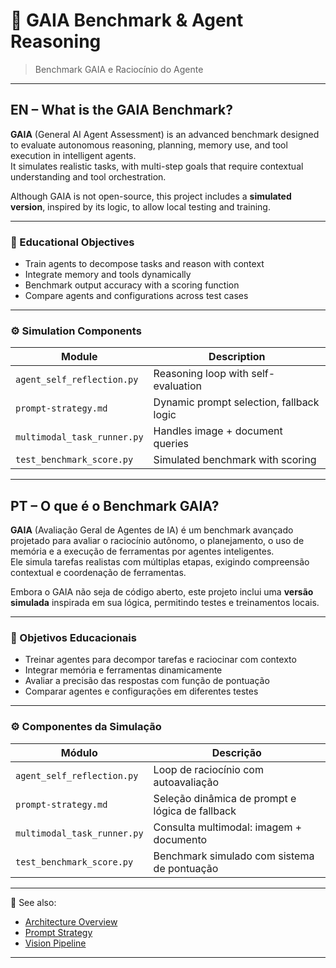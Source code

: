 # 🧪 GAIA Benchmark & Agent Reasoning  
> Benchmark GAIA e Raciocínio do Agente

---

## EN – What is the GAIA Benchmark?

**GAIA** (General AI Agent Assessment) is an advanced benchmark designed to evaluate autonomous reasoning, planning, memory use, and tool execution in intelligent agents.  
It simulates realistic tasks, with multi-step goals that require contextual understanding and tool orchestration.

Although GAIA is not open-source, this project includes a **simulated version**, inspired by its logic, to allow local testing and training.

---

### 🎯 Educational Objectives

- Train agents to decompose tasks and reason with context
- Integrate memory and tools dynamically
- Benchmark output accuracy with a scoring function
- Compare agents and configurations across test cases

---

### ⚙️ Simulation Components

| Module               | Description                                                  |
|----------------------|--------------------------------------------------------------|
| `agent_self_reflection.py` | Reasoning loop with self-evaluation                     |
| `prompt-strategy.md`      | Dynamic prompt selection, fallback logic                |
| `multimodal_task_runner.py` | Handles image + document queries                     |
| `test_benchmark_score.py`  | Simulated benchmark with scoring                       |

---

## PT – O que é o Benchmark GAIA?

**GAIA** (Avaliação Geral de Agentes de IA) é um benchmark avançado projetado para avaliar o raciocínio autônomo, o planejamento, o uso de memória e a execução de ferramentas por agentes inteligentes.  
Ele simula tarefas realistas com múltiplas etapas, exigindo compreensão contextual e coordenação de ferramentas.

Embora o GAIA não seja de código aberto, este projeto inclui uma **versão simulada** inspirada em sua lógica, permitindo testes e treinamentos locais.

---

### 🎯 Objetivos Educacionais

- Treinar agentes para decompor tarefas e raciocinar com contexto
- Integrar memória e ferramentas dinamicamente
- Avaliar a precisão das respostas com função de pontuação
- Comparar agentes e configurações em diferentes testes

---

### ⚙️ Componentes da Simulação

| Módulo                    | Descrição                                                  |
|---------------------------|------------------------------------------------------------|
| `agent_self_reflection.py` | Loop de raciocínio com autoavaliação                      |
| `prompt-strategy.md`       | Seleção dinâmica de prompt e lógica de fallback           |
| `multimodal_task_runner.py` | Consulta multimodal: imagem + documento                   |
| `test_benchmark_score.py`   | Benchmark simulado com sistema de pontuação              |

---

📂 See also:  
- [Architecture Overview](architecture.md)  
- [Prompt Strategy](prompts-strategy.md)  
- [Vision Pipeline](multimodal-vision.md)

---
